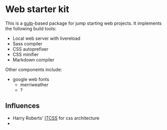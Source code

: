 # Web starter kit

This is a [gulp](http://gulpjs.com)-based package for jump starting web projects. It implements the following build tools:
- Local web server with livereload
- Sass compiler
- CSS autoprefixer
- CSS minifier
- Markdown compiler

Other components include:
- google web fonts
    + merriweather
    + ?

## Influences
- Harry Roberts' [ITCSS](http://itcss.io) for css architecture
- 